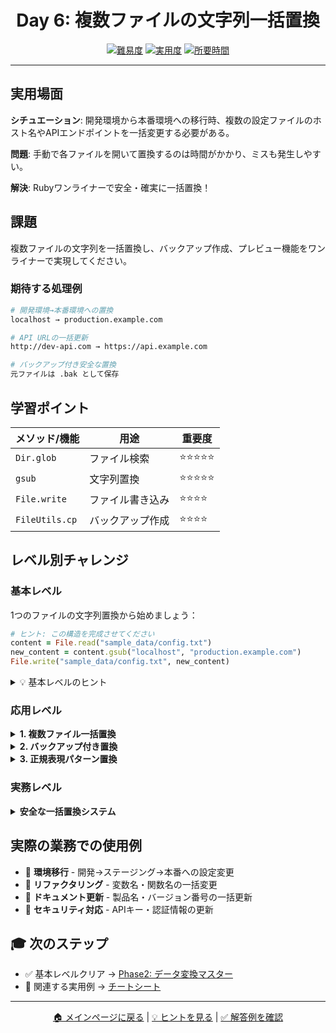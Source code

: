 <div align="center">

# Day 6: 複数ファイルの文字列一括置換

[![難易度](https://img.shields.io/badge/難易度-中級-orange?style=flat-square)](#)
[![実用度](https://img.shields.io/badge/実用度-⭐⭐⭐⭐-yellow?style=flat-square)](#)
[![所要時間](https://img.shields.io/badge/所要時間-25分-blue?style=flat-square)](#)

</div>

---

## 実用場面

**シチュエーション**: 開発環境から本番環境への移行時、複数の設定ファイルのホスト名やAPIエンドポイントを一括変更する必要がある。

**問題**: 手動で各ファイルを開いて置換するのは時間がかかり、ミスも発生しやすい。

**解決**: Rubyワンライナーで安全・確実に一括置換！

## 課題

複数ファイルの文字列を一括置換し、バックアップ作成、プレビュー機能をワンライナーで実現してください。

### 期待する処理例
```bash
# 開発環境→本番環境への置換
localhost → production.example.com

# API URLの一括更新
http://dev-api.com → https://api.example.com

# バックアップ付き安全な置換
元ファイルは .bak として保存
```

## 学習ポイント

| メソッド/機能 | 用途 | 重要度 |
|--------------|------|--------|
| `Dir.glob` | ファイル検索 | ⭐⭐⭐⭐⭐ |
| `gsub` | 文字列置換 | ⭐⭐⭐⭐⭐ |
| `File.write` | ファイル書き込み | ⭐⭐⭐⭐ |
| `FileUtils.cp` | バックアップ作成 | ⭐⭐⭐⭐ |

## レベル別チャレンジ

### 基本レベル
1つのファイルの文字列置換から始めましょう：

```ruby
# ヒント: この構造を完成させてください
content = File.read("sample_data/config.txt")
new_content = content.gsub("localhost", "production.example.com")
File.write("sample_data/config.txt", new_content)
```

<details>
<summary>💡 基本レベルのヒント</summary>

- `File.read` でファイル内容を取得
- `gsub` で全ての該当文字列を置換
- `File.write` で変更を保存

</details>

### 応用レベル

<details>
<summary><strong>1. 複数ファイル一括置換</strong></summary>

```ruby
Dir.glob("sample_data/*.txt").each do |file|
  content = File.read(file)
  new_content = content.gsub("localhost", "production.example.com")
  File.write(file, new_content)
  puts "✅ #{file} を更新しました"
end
```

</details>

<details>
<summary><strong>2. バックアップ付き置換</strong></summary>

```ruby
require 'fileutils'
Dir.glob("sample_data/*.txt").each do |file|
  FileUtils.cp(file, "#{file}.bak")
  content = File.read(file)
  new_content = content.gsub("localhost", "production.example.com")
  File.write(file, new_content)
  puts "✅ #{file} 更新 (バックアップ: #{file}.bak)"
end
```

</details>

<details>
<summary><strong>3. 正規表現パターン置換</strong></summary>

```ruby
# URLパターンの置換
content.gsub(/http:\/\/[\w.-]+/, "https://production.example.com")

# 環境変数形式の置換
content.gsub(/\$\{(\w+)_HOST\}/, 'production-\\1.example.com')
```

</details>

### 実務レベル

<details>
<summary><strong>安全な一括置換システム</strong></summary>

プレビュー、確認プロンプト、ロールバック機能付きの置換システムを実装。

</details>

## 実際の業務での使用例

- 🚀 **環境移行** - 開発→ステージング→本番への設定変更
- 🔧 **リファクタリング** - 変数名・関数名の一括変更
- 📝 **ドキュメント更新** - 製品名・バージョン番号の一括更新
- 🔐 **セキュリティ対応** - APIキー・認証情報の更新

## 🎓 次のステップ

- ✅ 基本レベルクリア → [Phase2: データ変換マスター](../../../phase2_data_transformation/)
- 🔗 関連する実用例 → [チートシート](../../../resources/cheatsheet.md)

---

<div align="center">

[🏠 メインページに戻る](../../../README.md) | [💡 ヒントを見る](hints.md) | [✅ 解答例を確認](solution.rb)

</div>